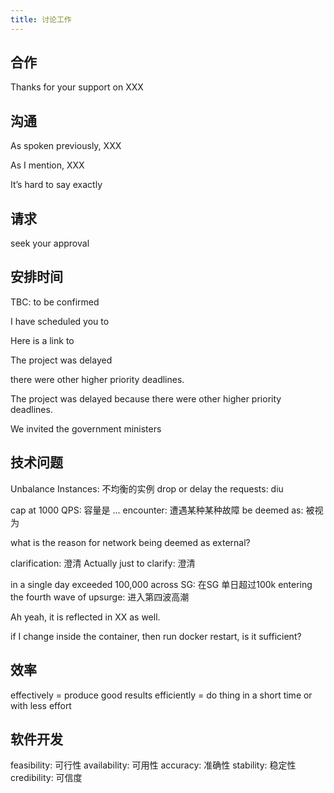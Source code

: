 ```yaml
---
title: 讨论工作
---
```



## 合作

Thanks for your support on XXX


## 沟通

As spoken previously, XXX

As I mention, XXX

It’s hard to say exactly

## 请求

seek your approval
## 安排时间

TBC:  to be confirmed

I have scheduled you to

Here is a link to

The project was delayed

there were other higher priority deadlines.

The project was delayed because there were other higher priority deadlines.

We invited the government ministers



## 技术问题

Unbalance Instances: 不均衡的实例
drop or delay the requests: diu

cap at 1000 QPS: 容量是 ...
encounter: 遭遇某种某种故障
be deemed as: 被视为

what is the reason for network being deemed as external?

clarification: 澄清
Actually just to clarify: 澄清

in a single day exceeded 100,000 across SG:  在SG 单日超过100k
entering the fourth wave of upsurge: 进入第四波高潮

Ah yeah, it is reflected in XX as well.

if I change inside the container, then run docker restart, is it sufficient?


## 效率

effectively = produce good results
efficiently = do thing in a short time or with less effort

## 软件开发

feasibility: 可行性
availability: 可用性
accuracy: 准确性
stability: 稳定性
credibility: 可信度